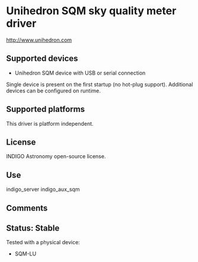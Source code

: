# Unihedron SQM sky quality meter driver

http://www.unihedron.com

## Supported devices
* Unihedron SQM device with USB or serial connection

Single device is present on the first startup (no hot-plug support). Additional devices can be configured on runtime.

## Supported platforms

This driver is platform independent.

## License

INDIGO Astronomy open-source license.

## Use

indigo_server indigo_aux_sqm

## Comments

## Status: Stable

Tested with a physical device:
* SQM-LU
